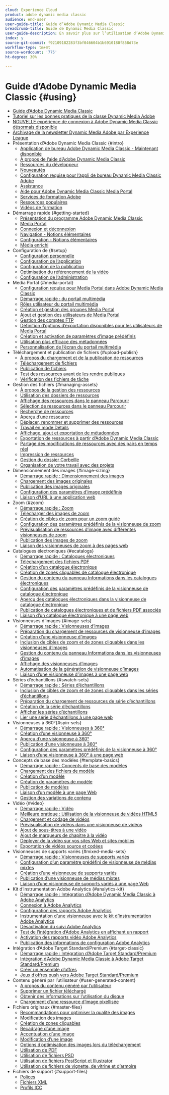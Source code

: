 ```yaml
---
cloud: Experience Cloud
product: adobe dynamic media classic
audience: end-user
user-guide-title: Guide d’Adobe Dynamic Media Classic
breadcrumb-title: Guide de Dynamic Media Classic
user-guide-description: En savoir plus sur l’utilisation d’Adobe Dynamic Media Classic
index: y
source-git-commit: f92109182283f3bf046604b1b6910180f858d73e
workflow-type: tm+mt
source-wordcount: '775'
ht-degree: 30%

---
```



# Guide d’Adobe Dynamic Media Classic {#using}

+ [Guide d’Adobe Dynamic Media Classic](home.md)
+ [Tutoriel sur les bonnes pratiques de la classe Dynamic Media Adobe](https://experienceleague.adobe.com/docs/experience-manager-learn/dynamic-media-classic-tutorial/overview.html)
+ [NOUVELLE expérience de connexion à Adobe Dynamic Media Classic désormais disponible](new-ui-2020.md)
+ [Archivage de la newsletter Dynamic Media Adobe par Experience League](dynamic-media-newsletter.md)
+ Présentation d’Adobe Dynamic Media Classic {#intro}
   + [Application de bureau Adobe Dynamic Media Classic - Maintenant disponible](dynamic-media-classic-desktop-app.md)
   + [À propos de l’aide d’Adobe Dynamic Media Classic](introduction.md)
   + [Ressources du développeur](developer-resources.md)
   + [Nouveautés](whats-new.md)
   + [Configuration requise pour l’appli de bureau Dynamic Media Classic Adobe](system-requirements.md)
   + [Assistance](support.md)
   + [Aide pour Adobe Dynamic Media Classic Media Portal](help-dmc-media-portal.md)
   + [Services de formation Adobe](training-services.md)
   + [Ressources populaires](popular-resources.md)
   + [Vidéos de formation](training-videos.md)
+ Démarrage rapide {#getting-started}
   + [Présentation du programme Adobe Dynamic Media Classic](dmc-platform-overview.md)
   + [Media Portal](media-portal.md)
   + [Connexion et déconnexion](signing-out.md)
   + [Navigation - Notions élémentaires](navigation-basics.md)
   + [Configuration - Notions élémentaires](setup-basics.md)
   + [Média enrichi](rich-media.md)
+ Configuration de {#setup}
   + [Configuration personnelle](personal-setup.md)
   + [Configuration de l’application](application-setup.md)
   + [Configuration de la publication](publish-setup.md)
   + [Optimisation du référencement de la vidéo](video-seo-search-engine-optimization.md)
   + [Configuration de l’administration](administration-setup.md)
+ Media Portal {#media-portal}
   + [Configuration requise pour Media Portal dans Adobe Dynamic Media Classic](system-requirements-media-portal.md)
   + [Démarrage rapide :  du portail multimédia](quick-start-media-portal-administration.md)
   + [Rôles utilisateur du portail multimédia](media-portal-user-roles.md)
   + [Création et gestion des groupes Media Portal](creating-media-portal-groups.md)
   + [Ajout et gestion des utilisateurs de Media Portal](adding-media-portal-users.md)
   + [Gestion des comptes FTP](ftp-accounts.md)
   + [Définition d’options d’exportation disponibles pour les utilisateurs de Media Portal](specifying-export-options-available-media.md)
   + [Création et activation de paramètres d’image prédéfinis](creating-enabling-image-presets.md)
   + [Utilisation plus efficace des métadonnées](making-efficient-metadata.md)
   + [Personnalisation de l’écran du portail multimédia](customizing-media-portal-screen.md)
+ Téléchargement et publication de fichiers {#upload-publish}
   + [À propos du chargement et de la publication de ressources](about-asset-upload-publish.md)
   + [Téléchargement de fichiers](uploading-files.md)
   + [Publication de fichiers](publishing-files.md)
   + [Test des ressources avant de les rendre publiques](testing-assets-making-them-public.md)
   + [Vérification des fichiers de tâche](checking-job-files.md)
+ Gestion des fichiers {#managing-assets}
   + [À propos de la gestion des ressources](about-managing-assets.md)
   + [Utilisation des dossiers de ressources](asset-folders.md)
   + [Affichage des ressources dans le panneau Parcourir](viewing-assets-browse-panel.md)
   + [Sélection de ressources dans le panneau Parcourir](selecting-assets-browse-panel.md)
   + [Recherche de ressources](searching-assets.md)
   + [Aperçu d’une ressource](previewing-asset.md)
   + [Déplacer, renommer et supprimer des ressources](moving-renaming-deleting-assets.md)
   + [Travail en mode Détails](detail-view.md)
   + [Affichage, ajout et exportation de métadonnées](viewing-adding-exporting-metadata.md)
   + [Exportation de ressources à partir d’Adobe Dynamic Media Classic](exporting-assets-from-dmc.md)
   + [Partage des modifications de ressources avec des pairs en temps réel](sharing-asset-changes-peers-real.md)
   + [Impression de ressources](printing-assets.md)
   + [Gestion du dossier Corbeille](trash-folder.md)
   + [Organisation de votre travail avec des projets](organizing-projects.md)
+ Dimensionnement des images {#image-sizing}
   + [Démarrage rapide : Dimensionnement des images](quick-start-image-sizing.md)
   + [Chargement des images originales](uploading-master-images.md)
   + [Publication des images originales](publishing-master-images.md)
   + [Configuration des paramètres d’image prédéfinis](setting-image-presets.md)
   + [Liaison d’URL à une application web](linking-urls-web-application.md)
+ Zoom {#zoom}
   + [Démarrage rapide : Zoom](quick-start-zoom.md)
   + [Télécharger des images de zoom](uploading-zoom-images.md)
   + [Création de cibles de zoom pour un zoom guidé](creating-zoom-targets-guided-zoom.md)
   + [Configuration des paramètres prédéfinis de la visionneuse de zoom](setting-zoom-viewer-presets.md)
   + [Prévisualisation de ressources d’image avec différentes visionneuses de zoom](previewing-image-assets-different-zoom.md)
   + [Publication des images de zoom](publishing-zoom-images.md)
   + [Liaison des visionneuses de zoom à des pages web](linking-zoom-viewers-web-pages.md)
+ Catalogues électroniques {#ecatalogs}
   + [Démarrage rapide : Catalogues électroniques](quick-start-ecatalog.md)
   + [Téléchargement des fichiers PDF](uploading-pdf-files.md)
   + [Création d’un catalogue électronique](creating-ecatalog.md)
   + [Création de zones cliquables de catalogue électronique](creating-ecatalog-image-maps.md)
   + [Gestion du contenu du panneau Informations dans les catalogues électroniques](info-panel-content-ecatalog.md)
   + [Configuration des paramètres prédéfinis de la visionneuse de catalogue électronique](setting-ecatalog-viewer-presets.md)
   + [Aperçu des catalogues électroniques dans la visionneuse de catalogue électronique](previewing-ecatalogs-ecatalog-viewer.md)
   + [Publication de catalogues électroniques et de fichiers PDF associés](publishing-ecatalogs-associated-pdfs.md)
   + [Liaison d’un catalogue électronique à une page web](linking-ecatalog-web-page.md)
+ Visionneuses d’images {#image-sets}
   + [Démarrage rapide : Visionneuses d’images](quick-start-image-sets.md)
   + [Préparation du chargement de ressources de visionneuse d’images](preparing-image-set-assets-upload.md)
   + [Création d’une visionneuse d’images](creating-image-set.md)
   + [Inclusion de cibles de zoom et de zones cliquables dans les visionneuses d’images](including-zoom-targets-image-maps-image-sets.md)
   + [Gestion du contenu du panneau Informations dans les visionneuses d’images](info-panel-content-image-sets.md)
   + [Affichage des visionneuses d’images](viewing-image-sets.md)
   + [Automatisation de la génération de visionneuse d’images](automated-image-set-generation.md)
   + [Liaison d’une visionneuse d’images à une page web](linking-image-set-web-page.md)
+ Séries d’échantillons {#swatch-sets}
   + [Démarrage rapide : Séries d’échantillons](quick-start-swatch-sets.md)
   + [Inclusion de cibles de zoom et de zones cliquables dans les séries d’échantillons](including-zoom-targets-image-maps-swatch-sets.md)
   + [Préparation du chargement de ressources de série d’échantillons](preparing-swatch-set-assets-upload.md)
   + [Création de la série d’échantillons](creating-swatch-set.md)
   + [Afficher les séries d’échantillons](viewing-swatch-sets.md)
   + [Lier une série d’échantillons à une page web](linking-swatch-set-web-page.md)
+ Visionneuses à 360°{#spin-sets}
   + [Démarrage rapide : Visionneuses à 360°](quick-start-spin-sets.md)
   + [Création d’une visionneuse à 360°](creating-spin-set.md)
   + [Aperçu d’une visionneuse à 360°](previewing-spin-set.md)
   + [Publication d’une visionneuse à 360°](publishing-spin-set.md)
   + [Configuration des paramètres prédéfinis de la visionneuse à 360°](setting-spin-set-viewer-presets.md)
   + [Liaison d’une visionneuse à 360° à une page web](linking-spin-set-web-page.md)
+ Concepts de base des modèles {#template-basics}
   + [Démarrage rapide : Concepts de base des modèles](quick-start-template-basics.md)
   + [Chargement des fichiers de modèle](uploading-template-files.md)
   + [Création d’un modèle](creating-template.md)
   + [Création de paramètres de modèle](creating-template-parameters.md)
   + [Publication de modèles](publishing-templates.md)
   + [Liaison d’un modèle à une page Web](linking-template-web-page.md)
   + [Gestion des variations de contenu](content-variations.md)
+ Vidéo {#video}
   + [Démarrage rapide : Vidéo](quick-start-video.md)
   + [Meilleure pratique : Utilisation de la visionneuse de vidéos HTML5](best-practice-using-html5-video.md)
   + [Chargement et codage de vidéos](uploading-encoding-videos.md)
   + [Prévisualisation de vidéos dans une visionneuse de vidéos](previewing-videos-video-viewer.md)
   + [Ajout de sous-titres à une vidéo](adding-captions-video.md)
   + [Ajout de marqueurs de chapitre à la vidéo](adding-chapter-markers-video.md)
   + [Déployer de la vidéo sur vos sites Web et sites mobiles](deploying-video-websites-mobile-sites.md)
   + [Exportation de vidéos source et codées](exporting-source-encoded-videos.md)
+ Visionneuses de supports variés {#mixed-media-sets}
   + [Démarrage rapide : Visionneuses de supports variés](quick-start-mixed-media-sets.md)
   + [Configuration d’un paramètre prédéfini de visionneuse de médias mixtes](setting-mixed-media-set-viewer.md)
   + [Création d’une visionneuse de supports variés](creating-mixed-media-set.md)
   + [Publication d’une visionneuse de médias mixtes](publishing-mixed-media-set.md)
   + [Liaison d’une visionneuse de supports variés à une page Web](linking-mixed-media-set-web.md)
+ Kit d’instrumentation Adobe Analytics {#analytics-kit}
   + [Démarrage rapide : Intégration d’Adobe Dynamic Media Classic à Adobe Analytics](quick-start-integrating-dmc-analytics.md)
   + [Connexion à Adobe Analytics](log-analytics.md)
   + [Configuration des rapports Adobe Analytics](configuring-analytics-reports.md)
   + [Instrumentation d’une visionneuse avec le kit d’instrumentation Adobe Analytics](instrumenting-viewer-using-analytics-instrumentation.md)
   + [Désactivation du suivi Adobe Analytics](disabling-analytics-tracking.md)
   + [Test de l’intégration d’Adobe Analytics en affichant un rapport ](testing-integration-viewing-analytics-report.md)
   + [Activation des rapports vidéo Adobe Analytics](enabling-analytics-video-reports.md)
   + [Publication des informations de configuration Adobe Analytics](publishing-analytics-configuration-information.md)
+ Intégration d’Adobe Target Standard/Premium {#target-classic}
   + [Démarrage rapide : Intégration d’Adobe Target Standard/Premium](quick-start-target-integration.md)
   + [Intégration d’Adobe Dynamic Media Classic à Adobe Target Standard/Premium](integrating-dmc-with-target.md)
   + [Créer un ensemble d’offres](creating-offer-set.md)
   + [Jeux d’offres push vers Adobe Target Standard/Premium](pushing-offer-sets-target.md)
+ Contenu généré par l’utilisateur {#user-generated-content}
   + [A propos du contenu généré par l’utilisateur](about-ugc.md)
   + [Supprimer un fichier téléchargé](deleting-uploaded-asset.md)
   + [Obtenir des informations sur l’utilisation du disque](getting-disk-usage-information.md)
   + [Chargement d’une ressource d’image pixellisée](uploading-image-asset-or-vector.md)
+ Fichiers originaux {#master-files}
   + [Recommandations pour optimiser la qualité des images](best-practices-optimizing-quality-images.md)
   + [Modification des images](editing-images.md)
   + [Création de zones cliquables](creating-image-maps.md)
   + [Recadrage d’une image](cropping-image.md)
   + [Accentuation d’une image](sharpening-image.md)
   + [Modification d’une image](adjusting-image.md)
   + [Options d’optimisation des images lors du téléchargement](image-editing-options-upload.md)
   + [Utilisation de PDF](pdfs.md)
   + [Utilisation de fichiers PSD](psd-files.md)
   + [Utilisation de fichiers PostScript et Illustrator](postscript-illustrator-files.md)
   + [Utilisation de fichiers de vignette, de vitrine et d’armoire](vignette-window-covering-cabinet-files.md)
+ Fichiers de support {#support-files}
   + [Polices](fonts.md)
   + [Fichiers XML](xml-files.md)
   + [Profils ICC](icc-profiles.md)
